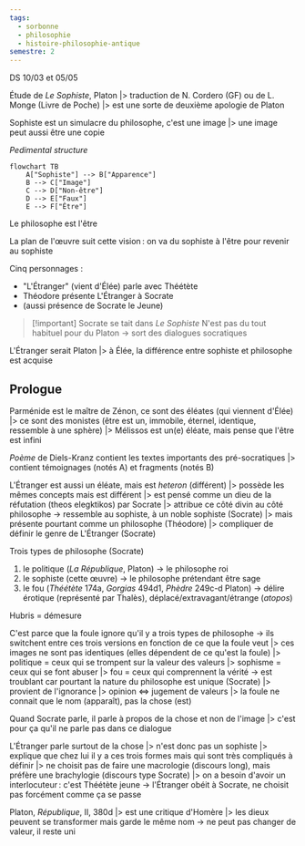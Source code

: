 ```yaml
---
tags:
  - sorbonne
  - philosophie
  - histoire-philosophie-antique
semestre: 2
---
```

DS 10/03 et 05/05

Étude de _Le Sophiste_, Platon
|> traduction de N. Cordero (GF) ou de L. Monge (Livre de Poche)
|> est une sorte de deuxième apologie de Platon

Sophiste est un simulacre du philosophe, c'est une image
|> une image peut aussi être une copie

*Pedimental structure*
```mermaid
flowchart TB
	A["Sophiste"] --> B["Apparence"]
	B --> C["Image"]
	C --> D["Non-être"]
	D --> E["Faux"]
	E --> F["Être"]
```
Le philosophe est l'être

La plan de l'œuvre suit cette vision : on va du sophiste à l'être pour revenir au sophiste

Cinq personnages :
- "L'Étranger" (vient d'Élée) parle avec Théétète
- Théodore présente L'Étranger à Socrate
- (aussi présence de Socrate le Jeune)

> [!important] Socrate se tait dans _Le Sophiste_
> N'est pas du tout habituel pour du Platon
> -> sort des dialogues socratiques

L'Étranger serait Platon
|> à Élée, la différence entre sophiste et philosophe est acquise
## Prologue
Parménide est le maître de Zénon, ce sont des éléates (qui viennent d'Élée)
|> ce sont des monistes (être est un, immobile, éternel, identique, ressemble à une sphère)
|> Mélissos est un(e) éléate, mais pense que l'être est infini

_Poème_ de Diels-Kranz contient les textes importants des pré-socratiques
|> contient témoignages (notés A) et fragments (notés B)

L'Étranger est aussi un éléate, mais est *heteron* (différent)
|> possède les mêmes concepts mais est différent
|> est pensé comme un dieu de la réfutation (theos elegktikos) par Socrate
|> attribue ce côté divin au côté philosophe
-> ressemble au sophiste, à un noble sophiste (Socrate)
|> mais présente pourtant comme un philosophe (Théodore)
|> compliquer de définir le genre de L'Étranger (Socrate)

Trois types de philosophe (Socrate)
1. le politique (_La République_, Platon) -> le philosophe roi
2. le sophiste (cette œuvre) -> le philosophe prétendant être sage
3. le fou  (_Théétète_ 174a, _Gorgias_ 494d1, _Phèdre_ 249c-d Platon) -> délire érotique (représenté par Thalès), déplacé/extravagant/étrange (*atopos*)

Hubris = démesure

C'est parce que la foule ignore qu'il y a trois types de philosophe -> ils switchent entre ces trois versions en fonction de ce que la foule veut
|> ces images ne sont pas identiques (elles dépendent de ce qu'est la foule)
|> politique = ceux qui se trompent sur la valeur des valeurs
|> sophisme = ceux qui se font abuser
|> fou = ceux qui comprennent la vérité
-> est troublant car pourtant la nature du philosophe est unique (Socrate)
|> provient de l'ignorance
|> opinion <=> jugement de valeurs
|> la foule ne connait que le nom (apparaît), pas la chose (est)

Quand Socrate parle, il parle à propos de la chose et non de l'image
|> c'est pour ça qu'il ne parle pas dans ce dialogue

L'Étranger parle surtout de la chose
|> n'est donc pas un sophiste
|> explique que chez lui il y a ces trois formes mais qui sont très compliqués à définir
|> ne choisit pas de faire une macrologie (discours long), mais préfère une brachylogie (discours type Socrate)
|> on a besoin d'avoir un interlocuteur : c'est Théétète jeune
-> l'Étranger obéit à Socrate, ne choisit pas forcément comme ça se passe

Platon, _République_, II, 380d
|> est une critique d'Homère
|> les dieux peuvent se transformer mais garde le même nom -> ne peut pas changer de valeur, il reste uni